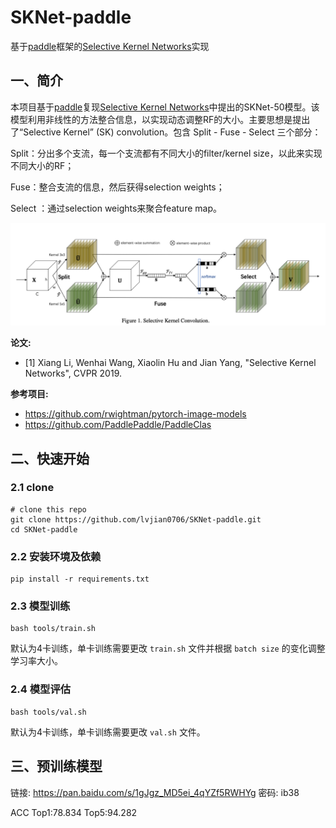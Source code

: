 # SKNet-paddle

基于[paddle](https://github.com/PaddlePaddle/Paddle)框架的[Selective Kernel Networks](https://arxiv.org/pdf/1903.06586.pdf)实现

## 一、简介

本项目基于[paddle](https://github.com/PaddlePaddle/Paddle)复现[Selective Kernel Networks](https://arxiv.org/pdf/1903.06586.pdf)中提出的SKNet-50模型。该模型利用非线性的方法整合信息，以实现动态调整RF的大小。主要思想是提出了“Selective Kernel” (SK) convolution。包含 Split - Fuse - Select  三个部分：

Split：分出多个支流，每一个支流都有不同大小的filter/kernel size，以此来实现不同大小的RF；

Fuse：整合支流的信息，然后获得selection weights；

Select ：通过selection weights来聚合feature map。

![](./Selective_Kernel.png)

**论文:**

- [1] Xiang Li, Wenhai Wang, Xiaolin Hu and Jian Yang, "Selective Kernel Networks", CVPR 2019.

**参考项目:**

- https://github.com/rwightman/pytorch-image-models 
- https://github.com/PaddlePaddle/PaddleClas

## 二、快速开始

### 2.1 clone

```
# clone this repo
git clone https://github.com/lvjian0706/SKNet-paddle.git
cd SKNet-paddle
```

### 2.2 安装环境及依赖

```
pip install -r requirements.txt
```

### 2.3 模型训练

```
bash tools/train.sh
```

默认为4卡训练，单卡训练需要更改 `train.sh` 文件并根据 `batch size` 的变化调整学习率大小。

### 2.4 模型评估

```
bash tools/val.sh
```

默认为4卡训练，单卡训练需要更改 `val.sh` 文件。

## 三、预训练模型

链接: https://pan.baidu.com/s/1gJgz_MD5ei_4qYZf5RWHYg  密码: ib38

ACC Top1:78.834 Top5:94.282
